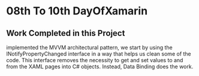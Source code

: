# 08th To 10th DayOfXamarin

## Work Completed in this Project
implemented the MVVM architectural pattern, we start by using the INotifyPropertyChanged interface in a way that helps us clean some of the code. 
This interface removes the necessity to get and set values to and from the XAML pages into C# objects. Instead, Data Binding does the work.

